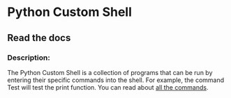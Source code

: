 # Python Custom Shell
## Read the docs
### Description:
The Python Custom Shell is a collection of programs that can be run by entering their specific commands into the shell. For example, the command Test will test the print function. You can read about [all the commands](commands/list.md).

